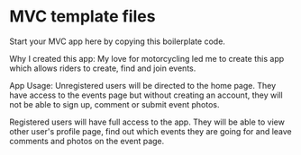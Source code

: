 # MVC template files

Start your MVC app here by copying this boilerplate code.

Why I created this app:
My love for motorcycling led me to create this app which allows riders to create, find and join events.

App Usage:
Unregistered users will be directed to the home page. They have access to the events page but without creating an
account, they will not be able to sign up, comment or submit event photos.

Registered users will have full access to the app. They will be able to view other user's profile page, find out
which events they are going for and leave comments and photos on the event page.
